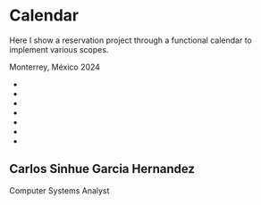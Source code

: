
# Calendar

Here I show a reservation project through a functional calendar to implement various scopes.

Monterrey, México 2024 



-
-
-

-


-
-
-
## Carlos Sinhue Garcia Hernandez

Computer Systems Analyst

